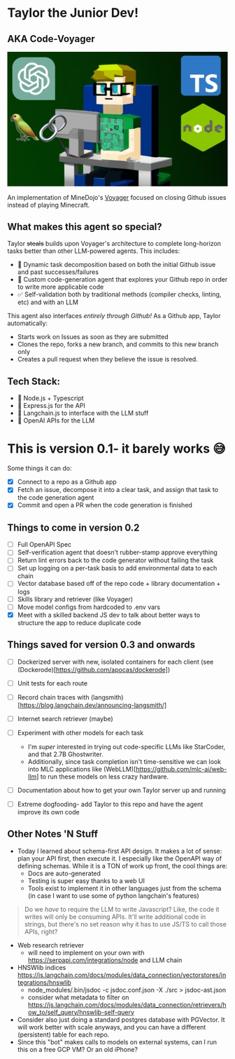 # Taylor the Junior Dev!
## AKA Code-Voyager
![image](taylor_jd_banner.png)

An implementation of MineDojo's [Voyager](https://voyager.minedojo.org/) focused on closing Github issues instead of playing Minecraft.

## What makes this agent so special?
Taylor ~~steals~~ builds upon Voyager's architecture to complete long-horizon tasks better than other LLM-powered agents. This includes:
* 🧾 Dynamic task decomposition based on both the initial Github issue and past successes/failures
* 👾 Custom code-generation agent that explores your Github repo in order to write more applicable code
* ✅ Self-validation both by traditional methods (compiler checks, linting, etc) and with an LLM

This agent also interfaces _entirely through Github!_ As a Github app, Taylor automatically:
* Starts work on Issues as soon as they are submitted
* Clones the repo, forks a new branch, and commits to this new branch only
* Creates a pull request when they believe the issue is resolved.

## Tech Stack:
* 💾 Node.js + Typescript
* 📲 Express.js for the API
* 🦜 Langchain.js to interface with the LLM stuff
* 🤖 OpenAI APIs for the LLM

# This is version 0.1- it barely works 😅
Some things it can do:
- [x] Connect to a repo as a Github app
- [x] Fetch an issue, decompose it into a clear task, and assign that task to the code generation agent
- [x] Commit and open a PR when the code generation is finished

## Things to come in version 0.2
- [ ] Full OpenAPI Spec
- [ ] Self-verification agent that doesn't rubber-stamp approve everything
- [ ] Return lint errors back to the code generator without failing the task
- [ ] Set up logging on a per-task basis to add environmental data to each chain
- [ ] Vector database based off of the repo code + library documentation + logs
- [ ] Skills library and retriever (like Voyager)
- [ ] Move model configs from hardcoded to .env vars
- [x] Meet with a skilled backend JS dev to talk about better ways to structure the app to reduce duplicate code

## Things saved for version 0.3 and onwards
- [ ] Dockerized server with new, isolated containers for each client (see (Dockerode)[https://github.com/apocas/dockerode])
- [ ] Unit tests for each route
- [ ] Record chain traces with (langsmith)[https://blog.langchain.dev/announcing-langsmith/]
- [ ] Internet search retriever (maybe)
- [ ] Experiment with other models for each task
    - I'm _super_ interested in trying out code-specific LLMs like StarCoder, and that 2.7B Ghostwriter.
    - Additionally, since task completion isn't time-sensitive we can look into MLC applications like (WebLLM)[https://github.com/mlc-ai/web-llm] to run these models on less crazy hardware.
- [ ] Documentation about how to get your own Taylor server up and running
- [ ] Extreme dogfooding- add Taylor to this repo and have the agent improve its own code


## Other Notes 'N Stuff
* Today I learned about schema-first API design. It makes a lot of sense: plan your API first, then execute it. I especially like the OpenAPI way of defining schemas. While it is a TON of work up front, the cool things are:
    * Docs are auto-generated
    * Testing is super easy thanks to a web UI
    * Tools exist to implement it in other languages just from the schema (in case I want to use some of python langchain's features)

> Do we _have_ to require the LLM to write Javascript? Like, the code it writes will only be consuming APIs. It'll write additional code in strings, but there's no set reason why it has to use JS/TS to call those APIs, right?
* Web research retriever
    - will need to implement on your own with https://serpapi.com/integrations/node and LLM chain
* HNSWlib indices https://js.langchain.com/docs/modules/data_connection/vectorstores/integrations/hnswlib
    - node_modules/.bin/jsdoc -c jsdoc.conf.json -X ./src > jsdoc-ast.json
    - consider what metadata to filter on https://js.langchain.com/docs/modules/data_connection/retrievers/how_to/self_query/hnswlib-self-query
* Consider also just doing a standard postgres database with PGVector. It will work better with scale anyways, and you can have a different (persistent) table for each repo. 
* Since this "bot" makes calls to models on external systems, can I run this on a free GCP VM? Or an old iPhone?